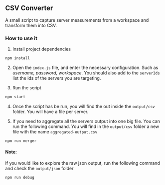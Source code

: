 ## CSV Converter

A small script to capture server measurements from a workspace and transform them into CSV.



### How to use it

1. Install project dependencies

```bash
npm install
```

2. Open the `index.js` file, and enter the necessary configuration. Such as _username, password, workspace_. You should also add to the `serverIds` list the ids of the servers you are targeting.

3. Run the script
```bash
npm start
```

4. Once the script has be run, you will find the out inside the `output/csv` folder. You will have a file per server.

5. If you need to aggregate all the servers output into one big file. You can run the following command. You will find in the `output/csv` folder a new file with the name `aggregated-output.csv`

```bash
npm run merger
```

#### Note:
If you would like to explore the raw json output, run the following command and check the `output/json` folder

```bash
npm run debug
```
